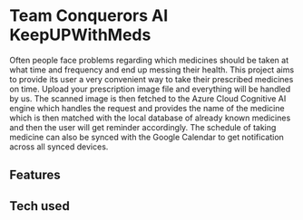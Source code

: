 # Team Conquerors AI KeepUPWithMeds

Often people face problems regarding which medicines should be taken at what time and frequency and end up messing their health. 
This project aims to provide its user a very convenient way to take their prescribed medicines on time. Upload your prescription image file and everything will be handled by us. The scanned image is then fetched to the Azure Cloud Cognitive AI engine which handles the request and provides the name of the medicine which is then matched with the local database of already known medicines and then the user will get reminder accordingly.
The schedule of taking medicine can also be synced with the Google Calendar to get notification across all synced devices.

## Features

## Tech used
 

